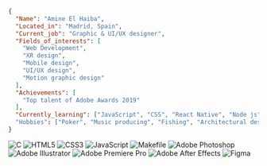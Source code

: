 ```json
{
  "Name": "Amine El Haiba",
  "Located_in": "Madrid, Spain",
  "Current_job": "Graphic & UI/UX designer",
  "Fields_of_interests": [
    "Web Development",
    "XR design",
    "Mobile design",
    "UI/UX design",
    "Motion graphic design"
  ],
  "Achievements": [
    "Top talent of Adobe Awards 2019"
  ],
  "Currently_learning": ["JavaScript", "CSS", "React Native", "Node js"]
  "Hobbies": ["Poker", "Music producing", "Fishing", "Architectural design", "Learning new things"]
}
```
![C](https://img.shields.io/badge/-C-00599C?style=flat&logo=c&logoColor=white)
![HTML5](https://img.shields.io/badge/-HTML5-00599C?style=flat&logo=html5&logoColor=white)
![CSS3](https://img.shields.io/badge/-CSS3-00599C?style=flat&logo=css3&logoColor=white)
![JavaScript](https://img.shields.io/badge/-JavaScript-00599C?style=flat&logo=javascript&logoColor=white)
![Makefile](https://img.shields.io/badge/-Makefile-00599C?style=flat&logo=makefile&logoColor=white)
![Adobe Photoshop](https://img.shields.io/badge/-Adobe%20Photoshop-00599C?style=flat&logo=adobe-photoshop&logoColor=white)
![Adobe Illustrator](https://img.shields.io/badge/-Adobe%20Illustrator-00599C?style=flat&logo=adobe-illustrator&logoColor=white)
![Adobe Premiere Pro](https://img.shields.io/badge/-Adobe%20Premiere%20Pro-00599C?style=flat&logo=adobe-premiere-pro&logoColor=white)
![Adobe After Effects](https://img.shields.io/badge/-Adobe%20After%20Effects-00599C?style=flat&logo=adobe-after-effects&logoColor=white)
![Figma](https://img.shields.io/badge/-Figma-00599C?style=flat&logo=figma&logoColor=white)
